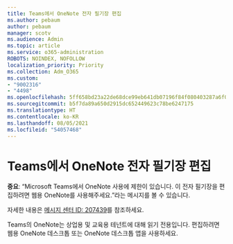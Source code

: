 ```yaml
---
title: Teams에서 OneNote 전자 필기장 편집
ms.author: pebaum
author: pebaum
manager: scotv
ms.audience: Admin
ms.topic: article
ms.service: o365-administration
ROBOTS: NOINDEX, NOFOLLOW
localization_priority: Priority
ms.collection: Adm_O365
ms.custom:
- "9002316"
- "4498"
ms.openlocfilehash: 5ff658bd23a22de68dce99eb641db07196f84f080403287a6f06b4d8ff69c7d9
ms.sourcegitcommit: b5f7da89a650d2915dc652449623c78be6247175
ms.translationtype: HT
ms.contentlocale: ko-KR
ms.lasthandoff: 08/05/2021
ms.locfileid: "54057468"
---
```

# <a name="editing-onenote-notebooks-in-teams"></a>Teams에서 OneNote 전자 필기장 편집

**중요**: “Microsoft Teams에서 OneNote 사용에 제한이 있습니다. 이 전자 필기장을 편집하려면 웹용 OneNote를 사용해주세요.”라는 메시지를 볼 수 있습니다.  

자세한 내용은 [메시지 센터 ID: 207439](https://admin.microsoft.com/Adminportal/Home?source=applauncher#MessageCenter?id=MC207439)를 참조하세요.

Teams의 OneNote는 상업용 및 교육용 테넌트에 대해 읽기 전용입니다. 편집하려면 웹용 OneNote 데스크톱 또는 OneNote 데스크톱 앱을 사용하세요.
